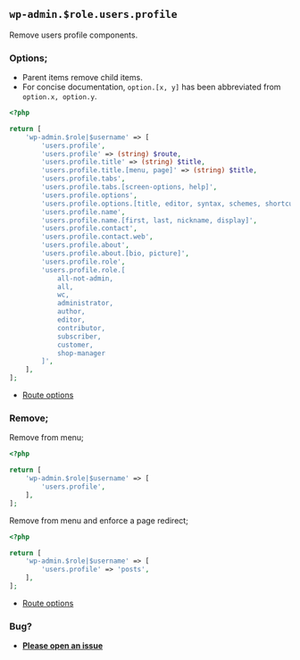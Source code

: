 ## `wp-admin.$role.users.profile`

Remove users profile components.

### Options;

* Parent items remove child items. 
* For concise documentation, `option.[x, y]` has been abbreviated from `option.x, option.y`.

```php
<?php

return [
    'wp-admin.$role|$username' => [
        'users.profile',
        'users.profile' => (string) $route,
        'users.profile.title' => (string) $title,
        'users.profile.title.[menu, page]' => (string) $title,
        'users.profile.tabs',
        'users.profile.tabs.[screen-options, help]',
        'users.profile.options',
        'users.profile.options.[title, editor, syntax, schemes, shortcuts, toolbar]',
        'users.profile.name',
        'users.profile.name.[first, last, nickname, display]',
        'users.profile.contact',
        'users.profile.contact.web',
        'users.profile.about',
        'users.profile.about.[bio, picture]',
        'users.profile.role',
        'users.profile.role.[
            all-not-admin, 
            all, 
            wc, 
            administrator, 
            author, 
            editor, 
            contributor, 
            subscriber, 
            customer, 
            shop-manager
        ]',
    ],
];
```

* [Route options](../route-options.md)

### Remove;

Remove from menu;

```php
<?php

return [
    'wp-admin.$role|$username' => [
        'users.profile',
    ],
];
```

Remove from menu and enforce a page redirect;

```php
<?php

return [
    'wp-admin.$role|$username' => [
        'users.profile' => 'posts',
    ],
];
```

* [Route options](../route-options.md)

### Bug?

* **[Please open an issue](https://github.com/soberwp/intervention/issues/new?title=[wp-admin.users.profile]&labels=bug&assignees=darrenjacoby)**
